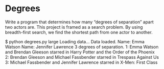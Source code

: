 # Degrees

Write a program that determines how many “degrees of separation” apart two actors are.
This project is framed as a search problem. By using breadth-first search, we find the shortest path from one actor to another.

$ python degrees.py large
Loading data...
Data loaded.
Name: Emma Watson
Name: Jennifer Lawrence
3 degrees of separation.
1: Emma Watson and Brendan Gleeson starred in Harry Potter and the Order of the Phoenix
2: Brendan Gleeson and Michael Fassbender starred in Trespass Against Us
3: Michael Fassbender and Jennifer Lawrence starred in X-Men: First Class